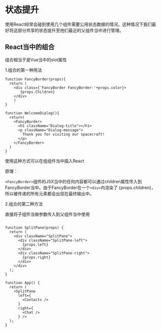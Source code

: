 # 状态提升

使用React经常会碰到使用几个组件需要公用状态数据的情况。这种情况下我们最好将这部分共享的状态提升至他们最近的父组件当中进行管理。

## React当中的组合

组合相当于是Vue当中的slot属性

1.组合的第一种用法

```
function FancyBorder(props){
  return (
    <div class={'FancyBorder FancyBorder-'+props.color}>
       {props.Children}
    </div>
    )
}

function WelcomeDialog(){
  return(
    <FancyBorder>
      <h1 className="Dialog-title"></h1>
      <p className="Dialog-message">
        Thank you for visiting our spacecraft!
      </p>
    </FancyBorder>
  )
}
```

使用这种方式可以在组组件当中插入React

原理：

`<FancyBorder>`组件的JSX当中的任何内容都可以通过children属性传入到FancyBorder当中。由于FancyBorder在一个`<div>`内渲染了 {props.children}，所以被传递的所有元素都会出现在最终输出中。

2.组合的第二种方法

直接将子组件当做参数传入到父组件当中使用
```

function SplitPane(props) {
  return (
    <div className="SplitPane">
      <div className="SplitPane-left">
        {props.left}
      </div>
      <div className="SplitPane-right">
        {props.right}
      </div>
    </div>
  );
}

function App() {
  return (
    <SplitPane
      left={
        <Contacts />
      }
      right={
        <Chat />
      } />
  );
}
```